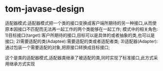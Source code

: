 # tom-javase-design
适配器模式:适配器模式把一个类的接口变换成客户端所期待的另一种接口,从而使原本因接口不匹配而无法再一起工作的两个类能够在一起工作;
模式中的相关角色:
1)目标接口(target):客户所期待的接口,目标可以是具体的或者抽象的类,也可以是接口;
2)需要适配的类(Adaptee):需要适配的类或者适配者类;
3)适配器(Adapter):通过包装一个需要适配的对象,把原接口转换成目标接口;

这个是类的适配器模式,适配器类继承了被适配的类,同时实现了标准接口,此方式采用继承方式实现
